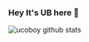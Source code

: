 ### Hey It's UB here 👋
![ucoboy github stats](https://github-stats-alpha.vercel.app/api/?username=ucoboy&cc=FFFFFF&ic=DF7431&bc=FFFFFF&tc=000000)

